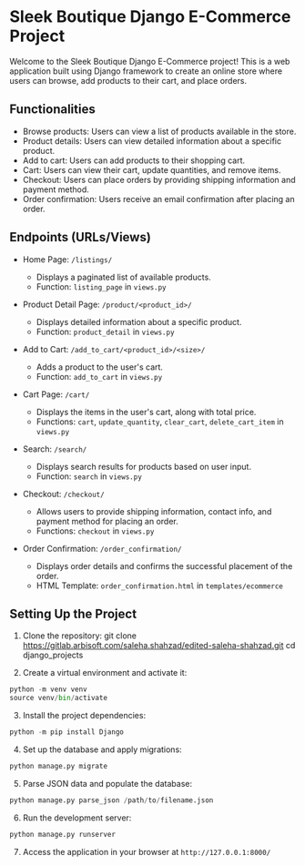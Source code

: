 # Sleek Boutique Django E-Commerce Project

Welcome to the Sleek Boutique Django E-Commerce project! This is a web application built using Django framework to create an online store where users can browse, add products to their cart, and place orders.

## Functionalities

- Browse products: Users can view a list of products available in the store.
- Product details: Users can view detailed information about a specific product.
- Add to cart: Users can add products to their shopping cart.
- Cart: Users can view their cart, update quantities, and remove items.
- Checkout: Users can place orders by providing shipping information and payment method.
- Order confirmation: Users receive an email confirmation after placing an order.

## Endpoints (URLs/Views)

- Home Page: `/listings/`
    - Displays a paginated list of available products.
    - Function: `listing_page` in `views.py`

- Product Detail Page: `/product/<product_id>/`
    - Displays detailed information about a specific product.
    - Function: `product_detail` in `views.py`

- Add to Cart: `/add_to_cart/<product_id>/<size>/`
    - Adds a product to the user's cart.
    - Function: `add_to_cart` in `views.py`

- Cart Page: `/cart/`
    - Displays the items in the user's cart, along with total price.
    - Functions: `cart`, `update_quantity`, `clear_cart`, `delete_cart_item` in `views.py`

- Search: `/search/`
    - Displays search results for products based on user input.
    - Function: `search` in `views.py`

- Checkout: `/checkout/`
    - Allows users to provide shipping information, contact info, and payment method for placing an order.
    - Functions: `checkout` in `views.py`

- Order Confirmation: `/order_confirmation/`
    - Displays order details and confirms the successful placement of the order.
    - HTML Template: `order_confirmation.html` in `templates/ecommerce`

## Setting Up the Project

1. Clone the repository:
git clone https://gitlab.arbisoft.com/saleha.shahzad/edited-saleha-shahzad.git
cd django_projects

2. Create a virtual environment and activate it:
```python
python -m venv venv
source venv/bin/activate
```
3. Install the project dependencies:
```python
python -m pip install Django
```
4. Set up the database and apply migrations:
```python
python manage.py migrate
```
5. Parse JSON data and populate the database:
```python
python manage.py parse_json /path/to/filename.json
```
6. Run the development server:
```python
python manage.py runserver
```
7. Access the application in your browser at `http://127.0.0.1:8000/`